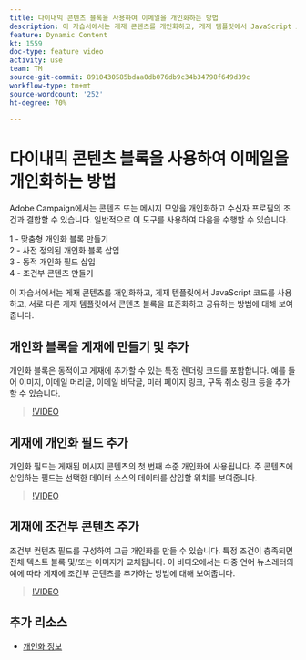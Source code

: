 ```yaml
---
title: 다이내믹 콘텐츠 블록을 사용하여 이메일을 개인화하는 방법
description: 이 자습서에서는 게재 콘텐츠를 개인화하고, 게재 템플릿에서 JavaScript 코드를 사용하고, 서로 다른 게재 템플릿에서 콘텐츠 블록을 표준화하고 공유하는 방법에 대해 보여줍니다.
feature: Dynamic Content
kt: 1559
doc-type: feature video
activity: use
team: TM
source-git-commit: 8910430585bdaa0db076db9c34b34798f649d39c
workflow-type: tm+mt
source-wordcount: '252'
ht-degree: 70%

---
```



# 다이내믹 콘텐츠 블록을 사용하여 이메일을 개인화하는 방법

Adobe Campaign에서는 콘텐츠 또는 메시지 모양을 개인화하고 수신자 프로필의 조건과 결합할 수 있습니다. 일반적으로 이 도구를 사용하여 다음을 수행할 수 있습니다.

1 - 맞춤형 개인화 블록 만들기\
2 - 사전 정의된 개인화 블록 삽입\
3 - 동적 개인화 필드 삽입\
4 - 조건부 콘텐츠 만들기

이 자습서에서는 게재 콘텐츠를 개인화하고, 게재 템플릿에서 JavaScript 코드를 사용하고, 서로 다른 게재 템플릿에서 콘텐츠 블록을 표준화하고 공유하는 방법에 대해 보여줍니다.

## 개인화 블록을 게재에 만들기 및 추가

개인화 블록은 동적이고 게재에 추가할 수 있는 특정 렌더링 코드를 포함합니다. 예를 들어 이미지, 이메일 머리글, 이메일 바닥글, 미러 페이지 링크, 구독 취소 링크 등을 추가할 수 있습니다.

>[!VIDEO](https://video.tv.adobe.com/v/24924?quality=12)

## 게재에 개인화 필드 추가

개인화 필드는 게재된 메시지 콘텐츠의 첫 번째 수준 개인화에 사용됩니다. 주 콘텐츠에 삽입하는 필드는 선택한 데이터 소스의 데이터를 삽입할 위치를 보여줍니다.

>[!VIDEO](https://video.tv.adobe.com/v/24925?quality=12)

## 게재에 조건부 콘텐츠 추가

조건부 컨텐츠 필드를 구성하여 고급 개인화를 만들 수 있습니다. 특정 조건이 충족되면 전체 텍스트 블록 및/또는 이미지가 교체됩니다. 이 비디오에서는 다중 언어 뉴스레터의 예에 따라 게재에 조건부 콘텐츠를 추가하는 방법에 대해 보여줍니다.

>[!VIDEO](https://video.tv.adobe.com/v/24926?quality=12)

## 추가 리소스

* [개인화 정보](https://experienceleague.adobe.com/docs/campaign-classic/using/sending-messages/personalizing-deliveries/about-personalization.html?lang=en)
